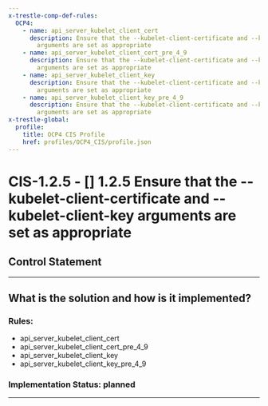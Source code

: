 ```yaml
---
x-trestle-comp-def-rules:
  OCP4:
    - name: api_server_kubelet_client_cert
      description: Ensure that the --kubelet-client-certificate and --kubelet-client-key
        arguments are set as appropriate
    - name: api_server_kubelet_client_cert_pre_4_9
      description: Ensure that the --kubelet-client-certificate and --kubelet-client-key
        arguments are set as appropriate
    - name: api_server_kubelet_client_key
      description: Ensure that the --kubelet-client-certificate and --kubelet-client-key
        arguments are set as appropriate
    - name: api_server_kubelet_client_key_pre_4_9
      description: Ensure that the --kubelet-client-certificate and --kubelet-client-key
        arguments are set as appropriate
x-trestle-global:
  profile:
    title: OCP4 CIS Profile
    href: profiles/OCP4_CIS/profile.json
---
```


# CIS-1.2.5 - \[\] 1.2.5 Ensure that the --kubelet-client-certificate and --kubelet-client-key arguments are set as appropriate

## Control Statement

______________________________________________________________________

## What is the solution and how is it implemented?

<!-- For implementation status enter one of: implemented, partial, planned, alternative, not-applicable -->

<!-- Note that the list of rules under ### Rules: is read-only and changes will not be captured after assembly to JSON -->

<!-- Add control implementation description here for control: CIS-1.2.5 -->

### Rules:

  - api_server_kubelet_client_cert
  - api_server_kubelet_client_cert_pre_4_9
  - api_server_kubelet_client_key
  - api_server_kubelet_client_key_pre_4_9

### Implementation Status: planned

______________________________________________________________________
